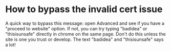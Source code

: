 # How to bypass the invalid cert issue

A quick way to bypass this message:  open Advanced and see if you have a "proceed to website" option. If not, you can try typing "badidea" or "thisisunsafe" directly in chrome on the same page. Don't do this unless the site is one you trust or develop. The text "badidea" and "thisisunsafe" says a lot!
